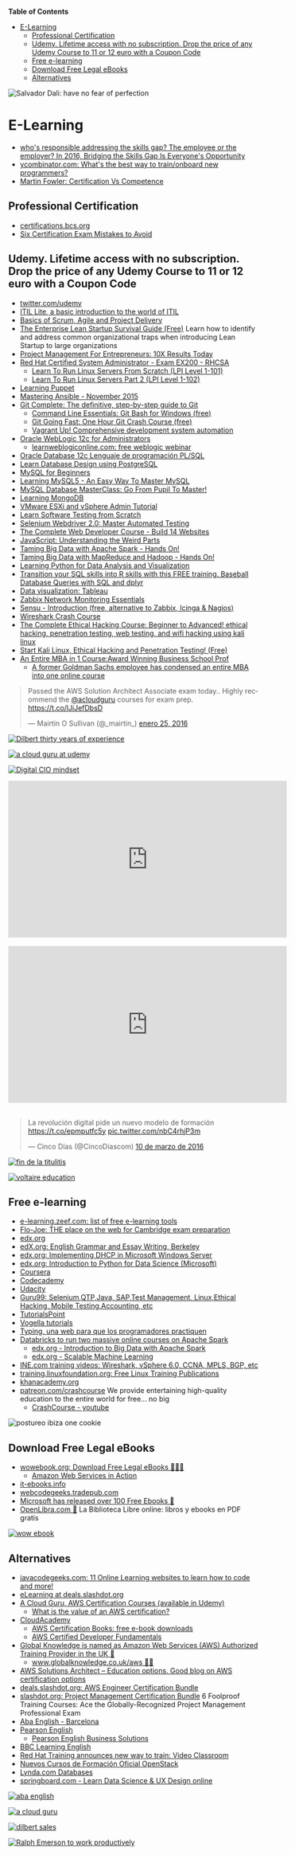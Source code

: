 **Table of Contents**
<!-- MarkdownTOC -->

- [E-Learning](#e-learning)
	- [Professional Certification](#professional-certification)
	- [Udemy. Lifetime access with no subscription. Drop the price of any Udemy Course to 11 or 12 euro with a Coupon Code](#udemy-lifetime-access-with-no-subscription-drop-the-price-of-any-udemy-course-to-11-or-12-euro-with-a-coupon-code)
	- [Free e-learning](#free-e-learning)
	- [Download Free Legal eBooks](#download-free-legal-ebooks)
	- [Alternatives](#alternatives)

<!-- /MarkdownTOC -->

![Salvador Dali: have no fear of perfection](images/salvador_dali_perfection.jpg)

# E-Learning
- [who's responsible addressing the skills gap? The employee or the employer? In 2016, Bridging the Skills Gap Is Everyone's Opportunity](http://www.huffingtonpost.com/dennis-yang/in-2016-bridging-the-skills-gap-is-everyones-opportunity_b_8855796.html)
- [ycombinator.com: What's the best way to train/onboard new programmers?](https://news.ycombinator.com/item?id=10890032)
- [Martin Fowler: Certification Vs Competence](http://martinfowler.com/bliki/CertificationCompetenceCorrelation.html)

## Professional Certification
- [certifications.bcs.org](http://certifications.bcs.org)
- [Six Certification Exam Mistakes to Avoid](http://www.globalknowledge.com/training/generic.asp?pageid=3833)

## Udemy. Lifetime access with no subscription. Drop the price of any Udemy Course to 11 or 12 euro with a Coupon Code
- [twitter.com/udemy](https://twitter.com/udemy)
- [ITIL Lite, a basic introduction to the world of ITIL](https://www.udemy.com/itil-lite/)
- [Basics of Scrum, Agile and Project Delivery](https://www.udemy.com/scrum-methodology/)
- [The Enterprise Lean Startup Survival Guide (Free)](https://www.udemy.com/the-enterprise-lean-startup-survival-guide/) Learn how to identify and address common organizational traps when introducing Lean Startup to large organizations
- [Project Management For Entrepreneurs: 10X Results Today](https://www.udemy.com/project-management-hacks-to-less-stress-and-bigger-paychecks)
- [Red Hat Certified System Administrator - Exam EX200 - RHCSA](https://www.udemy.com/red-hat-certified-system-administrator-exam-ex200-rhcsa/)
	- [Learn To Run Linux Servers From Scratch (LPI Level 1-101)](https://www.udemy.com/draft/19966/)
	- [Learn To Run Linux Servers Part 2 (LPI Level 1-102)](https://www.udemy.com/linuxacademy2/)
- [Learning Puppet](https://www.udemy.com/learning-puppet/)
- [Mastering Ansible - November 2015](https://www.udemy.com/mastering-ansible/?couponCode=REDDIT15)
- [Git Complete: The definitive, step-by-step guide to Git](https://www.udemy.com/git-complete)
	- [Command Line Essentials: Git Bash for Windows (free)](https://www.udemy.com/git-bash/)
	- [Git Going Fast: One Hour Git Crash Course (free)](https://www.udemy.com/git-going-fast/)
	- [Vagrant Up! Comprehensive development system automation](https://www.udemy.com/vagrant-up/)
- [Oracle WebLogic 12c for Administrators](https://www.udemy.com/oracle-weblogic-12c-for-administrators/)
	- [learnweblogiconline.com: free weblogic webinar](http://www.learnweblogiconline.com/free-weblogic-webinar/)
- [Oracle Database 12c Lenguaje de programación PL/SQL](https://www.udemy.com/oracle-database-12c-lenguaje-de-programacion-plsql)
- [Learn Database Design using PostgreSQL](https://www.udemy.com/learn-database-design-using-postgresql/?couponCode=POSTGREs20)
- [MySQL for Beginners ](https://www.udemy.com/mysql-db-for-beginners)
- [Learning MySQL5 - An Easy Way To Master MySQL](https://www.udemy.com/learning-mysql5)
- [MySQL Database MasterClass: Go From Pupil To Master!](https://www.udemy.com/mysql-for-beginners-mysql-101-how-to-use-mysql/)
- [Learning MongoDB](https://www.udemy.com/learning-mongodb2/)
- [VMware ESXi and vSphere Admin Tutorial](https://www.udemy.com/vmware-esxi-and-vsphere-admin-tutorial/)
- [Learn Software Testing from Scratch](https://www.udemy.com/learn-software-testing-from-scratch/?ccManual=&dtcode=wmOZ6Dq2WrKO&couponCode=qa10)
- [Selenium Webdriver 2.0: Master Automated Testing](https://www.udemy.com/selenium-webdriver-20-a-beginners-guide-to-selenium)
- [The Complete Web Developer Course - Build 14 Websites](https://www.udemy.com/complete-web-developer-course/)
- [JavaScript: Understanding the Weird Parts](https://www.udemy.com/understand-javascript)
- [Taming Big Data with Apache Spark - Hands On!](https://www.udemy.com/taming-big-data-with-apache-spark-hands-on/?couponCode=SPARK15)
- [Taming Big Data with MapReduce and Hadoop - Hands On!](https://www.udemy.com/taming-big-data-with-mapreduce-and-hadoop/)
- [Learning Python for Data Analysis and Visualization](https://www.udemy.com/learning-python-for-data-analysis-and-visualization)
- [Transition your SQL skills into R skills with this FREE training. Baseball Database Queries with SQL and dplyr](https://www.udemy.com/baseball1/)
- [Data visualization: Tableau](https://www.udemy.com/tableau/)
- [Zabbix Network Monitoring Essentials](https://www.udemy.com/zabbix-network-monitoring-essentials/)
- [Sensu - Introduction (free, alternative to Zabbix, Icinga & Nagios)](https://www.udemy.com/sensu-introduction/)
- [Wireshark Crash Course](https://www.udemy.com/wireshark-crash-course/)
- [The Complete Ethical Hacking Course: Beginner to Advanced! ethical hacking, penetration testing, web testing, and wifi hacking using kali linux](https://www.udemy.com/penetration-testing/?couponCode=PA9)
- [Start Kali Linux, Ethical Hacking and Penetration Testing! (Free)](https://www.udemy.com/ethical-hacker/)
- [An Entire MBA in 1 Course:Award Winning Business School Prof](https://www.udemy.com/an-entire-mba-in-1-courseaward-winning-business-school-prof/)
	- [A former Goldman Sachs employee has condensed an entire MBA into one online course](http://www.businessinsider.com/goldman-sachs-mba-online-course-udemy-deal-2016-2)

<blockquote class="twitter-tweet tw-align-center" data-lang="es"><p lang="en" dir="ltr">Passed the AWS Solution Architect Associate exam today.. Highly recommend the <a href="https://twitter.com/acloudguru">@acloudguru</a> courses for exam prep. <a href="https://t.co/lJiJefDbsD">https://t.co/lJiJefDbsD</a></p>&mdash; Mairtin O Sullivan (@_mairtin_) <a href="https://twitter.com/_mairtin_/status/691612822002868224">enero 25, 2016</a></blockquote>
<script async src="//platform.twitter.com/widgets.js" charset="utf-8"></script>

[![Dilbert thirty years of experience](images/dilbert_thirty_years_experience.gif)](https://marketingassassin.wordpress.com/2010/12/23/thirty-years-experience/)

[![a cloud  guru at udemy](images/acloudguru.png)](https://www.udemy.com/user/ryankroonenburg/)

[![Digital CIO mindset](images/digital_CIO_mindset.jpg)](https://www.cloudave.com/53350/2016-finally-year-disruption/)

<div class="container">
<iframe width="560" height="315" src="https://www.youtube.com/embed/k1Pu0_tIgR4" frameborder="0" allowfullscreen class="video"></iframe>
</div>
<br>

<div class="container">
<iframe width="560" height="315" src="https://www.youtube.com/embed/i07qz_6Mk7g?rel=0" frameborder="0" allowfullscreen class="video"></iframe>
</div>
<br/>

<blockquote class="twitter-tweet tw-align-center" data-lang="es"><p lang="es" dir="ltr">La revolución digital pide un nuevo modelo de formación <a href="https://t.co/epmputfc5y">https://t.co/epmputfc5y</a> <a href="https://t.co/nbC4rhjP3m">pic.twitter.com/nbC4rhjP3m</a></p>&mdash; Cinco Días (@CincoDiascom) <a href="https://twitter.com/CincoDiascom/status/707861359254343680">10 de marzo de 2016</a></blockquote><script async src="//platform.twitter.com/widgets.js" charset="utf-8"></script>

[![fin de la titulitis](images/fin_de_la_titulitis.png)](http://economia.elpais.com/economia/2016/03/03/actualidad/1457024681_163769.html)

[![voltaire education](images/voltaire_education.jpg)](http://statusmind.com/)

## Free e-learning
- [e-learning.zeef.com: list of free e-learning tools](https://e-learning.zeef.com)
- [Flo-Joe: THE place on the web for Cambridge exam preparation](http://www.flo-joe.co.uk/) 
- [edx.org](https://www.edx.org)
- [edX.org: English Grammar and Essay Writing, Berkeley](https://www.edx.org/course/english-grammar-essay-writing-uc-berkeleyx-colwri2-2x)
- [edx.org: Implementing DHCP in Microsoft Windows Server](https://www.edx.org/course/implementing-dhcp-microsoft-windows-microsoft-inf201-31x)
- [edx.org: Introduction to Python for Data Science (Microsoft)](https://www.edx.org/course/introduction-python-data-science-microsoft-dat208x)
- [Coursera](http://coursera.org)
- [Codecademy](https://www.codecademy.com)
- [Udacity](https://www.udacity.com/)
- [Guru99: Selenium,QTP,Java, SAP,Test Management, Linux,Ethical Hacking, Mobile Testing,Accounting, etc](http://www.guru99.com/)
- [TutorialsPoint](http://www.tutorialspoint.com)
- [Vogella tutorials](http://www.vogella.com/tutorials/)
- [Typing, una web para que los programadores practiquen](http://wwwhatsnew.com/2015/06/19/typing-una-web-para-que-los-programadores-practiquen/)
- [Databricks to run two massive online courses on Apache Spark](https://databricks.com/blog/2014/12/02/announcing-two-spark-based-moocs.html)
	- [edx.org - Introduction to Big Data with Apache Spark](https://www.edx.org/course/uc-berkeleyx/uc-berkeleyx-cs100-1x-introduction-big-6181)
	- [edx.org - Scalable Machine Learning](https://www.edx.org/course/uc-berkeleyx/uc-berkeleyx-cs190-1x-scalable-machine-6066)
- [INE.com training videos: Wireshark, vSphere 6.0, CCNA, MPLS, BGP, etc](https://www.youtube.com/user/INEtraining/playlists)
- [training.linuxfoundation.org: Free Linux Training Publications](https://training.linuxfoundation.org/free-linux-training/download-training-materials)
- [khanacademy.org](https://khanacademy.org/)
- [patreon.com/crashcourse](https://www.patreon.com/crashcourse) We provide entertaining high-quality education to the entire world for free... no big
	- [CrashCourse - youtube](https://www.youtube.com/user/crashcourse)

![postureo ibiza one cookie](images/postureo_ibiza_one_cookie.png)

## Download Free Legal eBooks
- [wowebook.org: Download Free Legal eBooks 🌟🌟🌟](http://www.wowebook.org/)
	- [Amazon Web Services in Action](http://www.wowebook.org/amazon-web-services-in-action.html)
- [it-ebooks.info](https://it-ebooks.info/)
- [webcodegeeks.tradepub.com](http://webcodegeeks.tradepub.com/)
- [Microsoft has released over 100 Free Ebooks 🌟](http://blogs.msdn.com/b/mssmallbiz/archive/2014/07/07/largest-collection-of-free-microsoft-ebooks-ever-including-windows-8-1-windows-8-windows-7-office-2013-office-365-office-2010-sharepoint-2013-dynamics-crm-powershell-exchange-server-lync-2013-system-center-azure-cloud-sql.aspx)
- [OpenLibra.com 🌟](https://openlibra.com) La Biblioteca Libre online: libros y ebooks en PDF gratis

[![wow ebook](images/wowebook.gif)](http://www.wowebook.org)

## Alternatives
- [javacodegeeks.com: 11 Online Learning websites to learn how to code and more!](http://www.javacodegeeks.com/2013/01/15-online-learning-websites-that-you-should-check-out.html)
- [eLearning at deals.slashdot.org](https://deals.slashdot.org/deals/elearning)
- [A Cloud Guru, AWS Certification Courses (available in Udemy)](https://acloud.guru)
	- [What is the value of an AWS certification?](https://read.acloud.guru/the-value-of-an-aws-certification-b326779c9679)
- [CloudAcademy](https://cloudacademy.com/)
	- [AWS Certification Books: free e-book downloads](http://cloudacademy.com/blog/aws-certification-book/)
	- [AWS Certified Developer Fundamentals](https://cloudacademy.com/learning-paths/aws-certified-developer-fundamentals/)
- [Global Knowledge is named as Amazon Web Services (AWS) Authorized Training Provider in the UK 🌟](http://www.trainingpressreleases.com/news/global-knowledge/2016/global-knowledge-is-named-as-amazon-web-services-aws-authorized-training-provider-in-the-uk)
	- [www.globalknowledge.co.uk/aws 🌟🌟](http://www.globalknowledge.co.uk/aws)
- [AWS Solutions Architect – Education options. Good blog on AWS certification options](http://nimbusarchitect.us/blog/?p=7)
- [deals.slashdot.org: AWS Engineer Certification Bundle](https://deals.slashdot.org/sales/aws-associate-certification-bundle)
- [slashdot.org: Project Management Certification Bundle](https://deals.slashdot.org/sales/pmp-certification-bundle) 6 Foolproof Training Courses: Ace the Globally-Recognized Project Management Professional Exam
- [Aba English - Barcelona](http://www.abaenglish.com)
- [Pearson English](http://www.english.com/)
	- [Pearson English Business Solutions](http://www.globalenglish.com)
- [BBC Learning English](http://www.bbc.co.uk/learningenglish)
- [Red Hat Training announces new way to train: Video Classroom](http://servicesblog.redhat.com/2015/08/17/red-hat-training-announces-new-way-to-train-video-classroom/)
- [Nuevos Cursos de Formación Oficial OpenStack](http://www.josemariagonzalez.es/2016/01/20/nuevos-cursos-de-formacion-oficial-openstack.html)
- [Lynda.com Databases](http://www.lynda.com/Databases-training-tutorials/)
- [springboard.com - Learn Data Science & UX Design online](https://www.springboard.com)

[![aba english](images/logo-aba-english.png)](http://www.abaenglish.com)

[![a cloud  guru](images/acloudguru_black.png)](https://acloud.guru)

[![dilbert sales](images/dilbert_sales.jpg)](http://dilbert.com/)

[![Ralph Emerson to work productively](images/ralph_emerson_work_productively.jpg)](http://statusmind.com/)